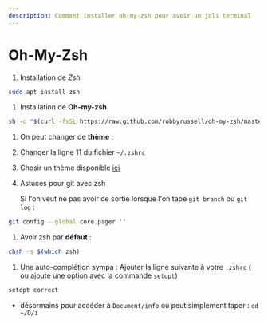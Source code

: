 ```yaml
---
description: Comment installer oh-my-zsh pour avoir un joli terminal
---
```


# Oh-My-Zsh

1. Installation de _Zsh_

```bash
sudo apt install zsh
```

1. Installation de **Oh-my-zsh**

```bash
sh -c "$(curl -fsSL https://raw.github.com/robbyrussell/oh-my-zsh/master/tools/install.sh)"
```

1. On peut changer de **thème** :
2. Changer la ligne 11 du fichier `~/.zshrc`
3. Chosir un thème disponible [ici](https://github.com/robbyrussell/oh-my-zsh/wiki/Themes)
4. Astuces pour git avec zsh

   Si l'on veut ne pas avoir de sortie lorsque l'on tape `git branch` ou `git log` :

```bash
git config --global core.pager ''
```

1. Avoir zsh par **défaut** :

```bash
chsh -s $(which zsh)
```

1. Une auto-complétion sympa : Ajouter la ligne suivante à votre `.zshrc` \( ou ajoute une option avec la commande `setopt`\)

```bash
setopt correct
```

* désormains pour accéder à `Document/info` ou peut simplement taper : `cd ~/D/i` 

